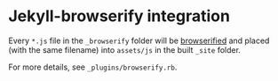 # Jekyll-browserify integration

Every `*.js` file in the `_browserify` folder will be
[browserified](http://browserify.org) and placed (with the same filename) into
`assets/js` in the built `_site` folder.

For more details, see `_plugins/browserify.rb`.
